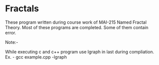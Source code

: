# Fractals

These program written during course work of MAI-215 Named Fractal Theory.
Most of these programs are completed. Some of them contain error.

Note:-

While executing c and c++ program use lgraph in last during compliation.
Ex. - gcc example.cpp -lgraph

